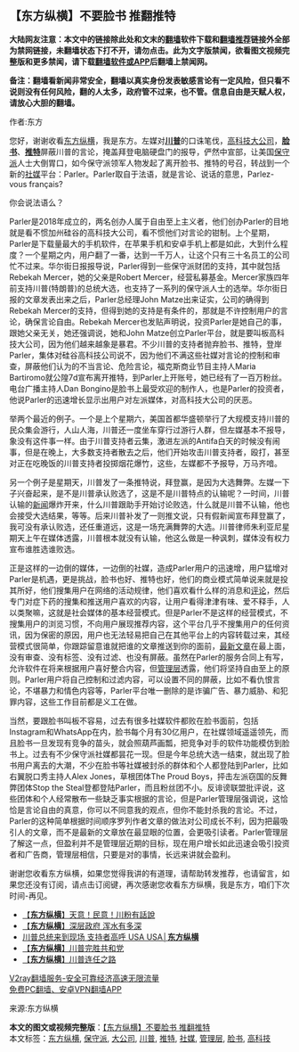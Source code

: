  <h2>【东方纵横】不要脸书 推翻推特</h2> <p class="notice"><b>大陆网友注意：本文中的链接除此处和文末的<a href="https://github.com/bannedbook/fanqiang" >翻墙</a>软件下载和<a href="https://github.com/killgcd/justmysocks/blob/master/README.md">翻墙推荐</a>链接外全部为禁网链接，未翻墙状态下打不开，请勿点击。此为文字版禁闻，欲看图文视频完整版和更多禁闻，请下载<a href="https://github.com/bannedbook/fanqiang">翻墙软件或APP</a>后翻墙上禁闻网。</p><p>备注：翻墙看新闻非常安全，翻墙以真实身份发表敏感言论有一定风险，但只看不说则没有任何风险，翻的人太多，政府管不过来，也不管。信息自由是天赋人权，请放心大胆的翻墙。</b></p>  <div class="entry"> <p>作者:东方</p> <p> 您好，谢谢收看<a href="https://www.bannedbook.org/bnews/tag/%e4%b8%9c%e6%96%b9%e7%ba%b5%e6%a8%aa/" class="st_tag internal_tag" rel="tag" title="标签 东方纵横 下的日志">东方纵横</a>，我是东方。左媒对<strong><a href="https://www.bannedbook.org/bnews/tag/%e5%b7%9d%e6%99%ae/" class="st_tag internal_tag" rel="tag" title="标签 川普 下的日志">川普</a></strong>的口诛笔伐，<a href="https://www.bannedbook.org/bnews/tag/%e9%ab%98%e7%a7%91%e6%8a%80/" class="st_tag internal_tag" rel="tag" title="标签 高科技 下的日志">高科技</a><a href="https://www.bannedbook.org/bnews/tag/%E5%A4%A7%E5%85%AC%E5%8F%B8/" class="st_tag internal_tag" rel="tag" title="标签 大公司 下的日志">大公司</a>，<strong><a href="https://www.bannedbook.org/bnews/tag/%e8%84%b8%e4%b9%a6/" class="st_tag internal_tag" rel="tag" title="标签 脸书 下的日志">脸书</a></strong>、<strong><a href="https://www.bannedbook.org/bnews/tag/%e6%8e%a8%e7%89%b9/" class="st_tag internal_tag" rel="tag" title="标签 推特 下的日志">推特</a></strong>屏蔽川普的言论，掩盖拜登电脑硬盘门的报导，俨然中宣部，让美国<a href="https://www.bannedbook.org/bnews/tag/%E4%BF%9D%E5%AE%88%E6%B4%BE/" class="st_tag internal_tag" rel="tag" title="标签 保守派 下的日志">保守派</a>人士大倒胃口，如今保守派领军人物发起了离开脸书、推特的号召，转战到一个新的<a href="https://www.bannedbook.org/bnews/tag/%E7%A4%BE%E5%AA%92/" class="st_tag internal_tag" rel="tag" title="标签 社媒 下的日志">社媒</a>平台：Parler。Parler取自于法语，就是言论、说话的意思，Parlez-vous fran&ccedil;ais? </p>  <p>你会说法语么？ </p> <p>Parler是2018年成立的，两名创办人属于自由至上主义者，他们创办Parler的目地就是看不惯加州硅谷的高科技大公司，看不惯他们对言论的钳制。上个星期，Parler是下载量最大的手机软件，在苹果手机和安卓手机上都是如此，大到什么程度？一个星期之内，用户翻了一番，达到一千万人，让这个只有三十名员工的公司忙不过来。华尔街日报报导说，Parler得到一些保守派财团的支持，其中就包括Rebekah Mercer，她的父亲是Robert Mercer，经营私募基金。Mercer家族四年前支持川普(特朗普)的总统大选，也支持了一系列的保守派人士的选举。华尔街日报的文章发表出来之后，Parler总经理John Matze出来证实，公司的确得到Rebekah Mercer的支持，但得到她的支持是有条件的，那就是不许控制用户的言论，确保言论自由。Rebekah Mercer也发贴声明说，投资Parler是她自己的事，跟她父亲无关，她还强调说，她和John Matze创立Parler平台，就是要叫板高科技大公司，因为他们越来越象是暴君。不少川普的支持者抛弃脸书、推特，登岸Parler，集体对硅谷高科技公司说不，因为他们不满这些社媒对言论的控制和审查，屏蔽他们认为的不当言论、危险言论，福克斯商业节目主持人Maria Bartiromo就公隍7d宣布离开推特，到Parler上开账号，她已经有了一百万粉丝。电台广播主持人Dan Bongino是脸书上最受欢迎的制作人，也是Parler的投资者，他说Parler的迅速增长显示出用户对左派媒体，对高科技大公司的厌恶。 </p>  <p>举两个最近的例子。一个是上个星期六，美国首都华盛顿举行了大规模支持川普的民众集会游行，人山人海，川普还一度坐车穿行过游行人群，但左媒基本不报导，象没有这件事一样。由于川普支持者云集，激进左派的Antifa白天的时候没有闹事，但是在晚上，大多数支持者散去之后，他们开始攻击川普支持者，殴打，甚至对正在吃晚饭的川普支持者投掷烟花爆竹，这些，左媒都不予报导，万马齐喑。 </p> <p>另一个例子是星期天，川普发了一条推特说，拜登赢，是因为大选舞弊。左媒一下子兴奋起来，是不是川普承认败选了，这是不是川普特点的认输呢？一时间，川普认输的<span class='wp_keywordlink_affiliate'><a href="https://www.bannedbook.org/" title="新闻">新闻</a></span>爆炸开来，什么川普跟助手开始讨论败选，什么就是川普不认输，他也会接受大选结果，等等。后来川普补发了一则推文说，只有假新闻宣布拜登赢了，我可没有承认败选，还任重道远，这是一场充满舞弊的大选。川普律师朱利亚尼星期天上午在媒体透露，川普根本就没有认输，他这么做是一种讽刺，媒体没有权力宣布谁胜选谁败选。 </p>  <p>正是这样的一边倒的媒体，一边倒的社媒，造成Parler用户的迅速增，用户猛增对Parler是机遇，更是挑战，脸书也好、推特也好，他们的商业模式简单说来就是投其所好，他们搜集用户在网络的活动规律，他们喜欢看什么样的消息和<span class='wp_keywordlink_affiliate'><a href="https://www.bannedbook.org/bnews/comments/" title="新闻评论" target="_blank">评论</a></span>，然后专门对症下药的搜集和推送用户喜欢的内容，让用户看得津津有味、爱不释手，人以类聚嘛，这就是社会媒体的基本经营模式。但是Parler不是这样的经营模式，不搜集用户的浏览习惯，不向用户展现推荐内容，这个平台几乎不搜集用户的任何资讯，因为保密的原因，用户也无法轻易把自己在其他平台上的内容转载过来，其经营模式很简单，你跟踪留意谁就把谁的文章推送到你的面前，<span class='wp_keywordlink_affiliate'><a href="https://www.bannedbook.org/bnews/latest/" title="最新文章" target="_blank">最新文章</a></span>在最上面，没有审查、没有标签、没有过滤、也没有屏蔽。虽然在Parler的服务合同上有写，允许软件在将来根据用户喜好整合内容，但<a href="https://www.bannedbook.org/bnews/tag/%E7%AE%A1%E7%90%86%E5%B1%82/" class="st_tag internal_tag" rel="tag" title="标签 管理层 下的日志">管理层</a>透露，他们将坚持自由至上的原则。Parler用户将自己控制和过滤内容，可以设置不同的屏蔽，比如不看仇恨言论，不堪暴力和情色内容等，Parler平台唯一删除的是诈骗广告、暴力威胁、和犯罪内容，这些工作目前都是义工在做。 </p> <p>当然，要跟脸书叫板不容易，过去有很多社媒软件都败在脸书面前，包括Instagram和WhatsApp在内，脸书每个月有30亿用户，在社媒领域遥遥领先，而且脸书一旦发现有竞争的苗头，就会照葫芦画瓢，把竞争对手的软件功能模仿到脸书上。过去有不少保守派社媒都昙花一现。但是今年总统大选一结束，就出现了脸书用户离去的大潮，不少在脸书等社媒被封杀的群体和个人都登陆到Parler，比如右翼脱口秀主持人Alex Jones，草根团体The Proud Boys，抨击左派窃国的反舞弊团体Stop the Steal登都登陆Parler，而且粉丝团不小。反诽谤联盟批评说，这些团体和个人经常散布一些缺乏事实根据的言论，但是Parler管理层强调说，这恰恰是言论自由的真意，你可以不同意我的观点，但你不能封杀我的言论。不过，Parler的这种简单根据时间顺序罗列作者文章的做法对公司成长不利，因为把最吸引人的文章，而不是最新的文章放在最显眼的位置，会更吸引读者。Parler管理层了解这一点，但盈利并不是管理层近期的目标，现在用户增长如此迅速会吸引投资者和广告商，管理层相信，只要是对的事情，长远来讲就会盈利。 </p>  <p>谢谢您收看东方纵横，如果您觉得我讲的有道理，请帮助转发推荐，也请留言，如果您还没有订阅，请点击订阅键，再次感谢您收看东方纵横，我是东方，咱们下次时间-再见。 </p> <ul class='op-related-articles' title='相关阅读'> <li><a href='https://www.bannedbook.org/bnews/comments/20201118/1432766.html' target='_blank'>【<b>东方纵横</b>】天意！民意！川粉有話說</a></li> <li><a href='https://www.bannedbook.org/bnews/comments/20201116/1431730.html' target='_blank'>【<b>东方纵横</b>】深层政府 浑水有多深</a></li> <li><a href='https://www.bannedbook.org/bnews/bannedvideo/20201115/1431175.html' target='_blank'>川普总统来到现场 支持者高呼 USA USA│<b>东方纵横</b></a></li> <li><a href='https://www.bannedbook.org/bnews/comments/20201114/1430847.html' target='_blank'>【<b>东方纵横</b>】川普完胜共和党</a></li> <li><a href='https://www.bannedbook.org/bnews/comments/20201113/1430301.html' target='_blank'>【<b>东方纵横</b>】川普连任之路</a></li> </ul> <p class="texttj"> <a href="https://www.bannedbook.org/forum23/topic22702.html" target="_blank">V2ray翻墙服务-安全可靠经济高速无限流量</a><br/> <a href="https://github.com/bannedbook/fanqiang/wiki/%E7%A6%81%E9%97%BB%E7%BD%91%E5%AE%89%E5%8D%93%E7%BF%BB%E5%A2%99%E6%96%B0%E9%97%BBAPP" target="_blank">免费PC翻墙、安卓VPN翻墙APP</a></p><p>来源:东方纵横</p><a name='sharetosocial'></a>       <div><b>本文的图文或视频完整版</b>：<a href='https://www.bannedbook.org/bnews/comments/20201118/1432796.html'>【东方纵横】不要脸书 推翻推特</a></div>  </div><!--END ENTRY--> <div class="postfooter"> <div>本文标签：<a href="https://www.bannedbook.org/bnews/tag/%e4%b8%9c%e6%96%b9%e7%ba%b5%e6%a8%aa/" rel="tag">东方纵横</a>, <a href="https://www.bannedbook.org/bnews/tag/%E4%BF%9D%E5%AE%88%E6%B4%BE/" rel="tag">保守派</a>, <a href="https://www.bannedbook.org/bnews/tag/%E5%A4%A7%E5%85%AC%E5%8F%B8/" rel="tag">大公司</a>, <a href="https://www.bannedbook.org/bnews/tag/%e5%b7%9d%e6%99%ae/" rel="tag">川普</a>, <a href="https://www.bannedbook.org/bnews/tag/%e6%8e%a8%e7%89%b9/" rel="tag">推特</a>, <a href="https://www.bannedbook.org/bnews/tag/%E7%A4%BE%E5%AA%92/" rel="tag">社媒</a>, <a href="https://www.bannedbook.org/bnews/tag/%E7%AE%A1%E7%90%86%E5%B1%82/" rel="tag">管理层</a>, <a href="https://www.bannedbook.org/bnews/tag/%e8%84%b8%e4%b9%a6/" rel="tag">脸书</a>, <a href="https://www.bannedbook.org/bnews/tag/%e9%ab%98%e7%a7%91%e6%8a%80/" rel="tag">高科技</a></div>  </div><!--END POSTFOOTER--> 